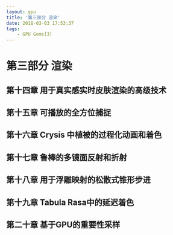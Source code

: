```yaml
---
layout: gpu
title: '第三部分 渲染'
date: 2018-03-03 17:53:37
tags:
	- GPU Gems[3]
---
```

# 第三部分 渲染
## 第十四章 用于真实感实时皮肤渲染的高级技术
## 第十五章 可播放的全方位捕捉
## 第十六章 Crysis 中植被的过程化动画和着色
## 第十七章 鲁棒的多镜面反射和折射
## 第十八章 用于浮雕映射的松散式锥形步进
## 第十九章 Tabula Rasa中的延迟着色
## 第二十章 基于GPU的重要性采样

